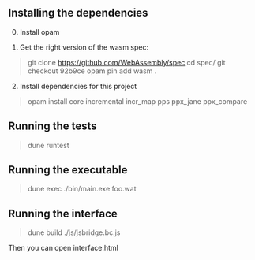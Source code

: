 Installing the dependencies
---------------------------
0. Install opam

1. Get the right version of the wasm spec:

> git clone https://github.com/WebAssembly/spec
> cd spec/
> git checkout 92b9ce
> opam pin add wasm .

2. Install dependencies for this project

> opam install core incremental incr_map pps ppx_jane ppx_compare

Running the tests
-----------------

> dune runtest

Running the executable
----------------------
> dune exec ./bin/main.exe foo.wat

Running the interface
---------------------

> dune build ./js/jsbridge.bc.js

Then you can open interface.html
